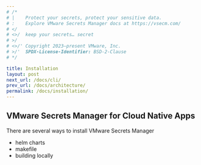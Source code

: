 ```yaml
---
# /*
# |    Protect your secrets, protect your sensitive data.
# :    Explore VMware Secrets Manager docs at https://vsecm.com/
# </
# <>/  keep your secrets… secret
# >/
# <>/' Copyright 2023–present VMware, Inc.
# >/'  SPDX-License-Identifier: BSD-2-Clause
# */

title: Installation
layout: post
next_url: /docs/cli/
prev_url: /docs/architecture/
permalink: /docs/installation/
---
```


## VMware Secrets Manager for Cloud Native Apps

There are several ways to install VMware Secrets Manager

* helm charts
* makefile
* building locally